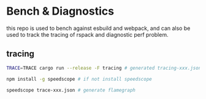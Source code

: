 # Bench & Diagnostics

this repo is used to bench against esbuild and webpack, and can also be used to track the tracing of rspack and diagnostic perf problem.

## tracing

```sh
TRACE=TRACE cargo run --release -F tracing # generated tracing-xxx.json

npm install -g speedscope # if not install speedscope

speedscope trace-xxx.json # generate flamegraph
```
